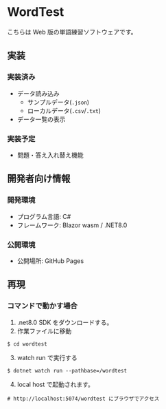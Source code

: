 # WordTest
こちらは Web 版の単語練習ソフトウェアです。

## 実装
### 実装済み
- データ読み込み
  - サンプルデータ(`.json`)
  - ローカルデータ(`.csv`/`.txt`)
- データ一覧の表示
### 実装予定
- 問題・答え入れ替え機能

## 開発者向け情報
### 開発環境
- プログラム言語: C#
- フレームワーク: Blazor wasm / .NET8.0

### 公開環境
- 公開場所: GitHub Pages

## 再現
### コマンドで動かす場合
1. .net8.0 SDK をダウンロードする。
2. 作業ファイルに移動
```shell
$ cd wordtest
```
3. watch run で実行する
```shell
$ dotnet watch run --pathbase=/wordtest
```
4. local host で起動されます。
```shell
# http://localhost:5074/wordtest にブラウザでアクセス
```
